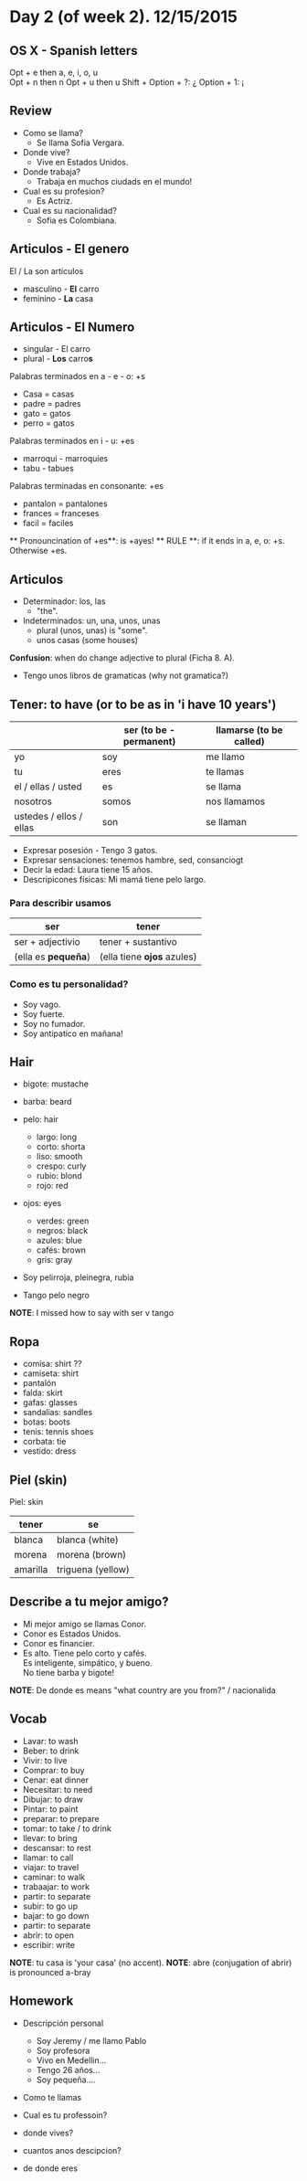 Day 2 (of week 2). 12/15/2015
======================

## OS X - Spanish letters

  Opt + e then a, e, i, o, u        
  Opt + n then n
  Opt + u then u
  Shift + Option + ?: ¿
  Option + 1: ¡

## Review

- Como se llama?  
  - Se llama Sofia Vergara.  
- Donde vive?   
  - Vive en Estados Unidos.  
- Donde trabaja?   
  - Trabaja en muchos ciudads en el mundo!  
- Cual es su profesion?   
  - Es Actriz.  
- Cual es su nacionalidad?  
  - Sofia es Colombiana.

## Articulos - El genero

El / La son articulos

  - masculino - **El** carro
  - feminino  - **La** casa

## Articulos - El Numero

  - singular - El carro
  - plural - **Los** carro**s**

Palabras terminados en a - e - o: +s

  - Casa  = casas
  - padre = padres
  - gato  = gatos
  - perro  = gatos

Palabras terminados en i - u: +es
  
  - marroqui - marroquies
  - tabu - tabues

Palabras terminadas en consonante: +es

  - pantalon = pantalones
  - frances = franceses
  - facil = faciles

** Pronouncination of +es**: is +ayes! 
** RULE **: if it ends in a, e, o: +s. Otherwise +es.

## Articulos

- Determinador: los, las  
  - "the".
- Indeterminados: un, una, unos, unas
  - plural (unos, unas) is "some". 
  - unos casas (some houses)

**Confusion**: when do change adjective to plural (Ficha 8. A).
  - Tengo unos libros de gramaticas (why not gramatica?)

## Tener: to have (or to be as in 'i have 10 years')

|                         | ser (to be - permanent) | llamarse (to be called) |
|-------------------------|-------------------------|-------------------------|
| yo                      | soy                     | me llamo                |
| tu                      | eres                    | te llamas               |
| el / ellas / usted      | es                      | se llama                |
| nosotros                | somos                   | nos llamamos            |
| ustedes / ellos / ellas | son                     | se llaman               |

- Expresar posesión - Tengo 3 gatos.  
- Expresar sensaciones: tenemos hambre, sed, consanciogt
- Decir la edad: Laura tiene 15 años.
- Descripicones físicas: Mi mamá tiene pelo largo.

### Para describir usamos

| ser                     | tener                        |
|-------------------------|------------------------------|
| ser + adjectivio        | tener + sustantivo           |
| (ella es **pequeña**)   | (ella tiene **ojos** azules) |

### Como es tu personalidad?
  
  - Soy vago.
  - Soy fuerte.
  - Soy no fumador.
  - Soy antipatico en mañana!

## Hair
  - bigote: mustache
  - barba: beard
  - pelo: hair 
    - largo: long
    - corto: shorta
    - liso: smooth
    - crespo: curly
    - rubio: blond
    - rojo: red
  - ojos: eyes
    - verdes: green
    - negros: black
    - azules: blue
    - cafés: brown
    - gris: gray

- Soy pelirroja, pleinegra, rubia
- Tango pelo negro

**NOTE**: I missed how to say with ser v tango

## Ropa
  
  - comisa: shirt ??
  - camiseta: shirt
  - pantalón
  - falda: skirt
  - gafas: glasses
  - sandalias: sandles
  - botas: boots 
  - tenis: tennis shoes
  - corbata: tie
  - vestido: dress

## Piel (skin)

Piel: skin

| tener    | se                       |
|----------|--------------------------|
| blanca   | blanca (white)           |
| morena   | morena (brown)           |
| amarilla | triguena  (yellow)       |

## Describe a tu mejor amigo? 
  - Mi mejor amigo se llamas Conor.
  - Conor es Estados Unidos.
  - Conor es financier.
  - Es alto. Tiene pelo corto y cafés.  
    Es inteligente,  simpático, y bueno.   
    No tiene barba y bigote!  

**NOTE**: De donde es means "what country are you from?" / nacionalida

## Vocab

- Lavar: to wash  
- Beber: to drink  
- Vivir: to live  
- Comprar: to buy  
- Cenar: eat dinner  
- Necesitar: to need  
- Dibujar: to draw  
- Pintar: to paint  
- preparar: to prepare  
- tomar:  to take / to drink
- llevar: to bring  
- descansar: to rest  
- llamar: to call  
- viajar:  to travel  
- caminar:  to walk  
- trabaajar: to work  
- partir: to separate
- subir: to go up
- bajar: to go down
- partir: to separate
- abrir: to open
- escribir: write

**NOTE**: tu casa is 'your casa' (no accent).
**NOTE**: abre (conjugation of abrir) is pronounced a-bray

## Homework
  - Descripción personal
    - Soy Jeremy / me llamo Pablo
    - Soy profesora
    - Vivo en Medellin...
    - Tengo 26 años...
    - Soy pequeña....

  - Como te llamas
  - Cual es tu professoin?
  - donde vives?
  - cuantos anos descipcion?
  - de donde eres
